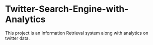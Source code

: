 # Twitter-Search-Engine-with-Analytics
This project is an Information Retrieval system along with analytics on twitter data.
